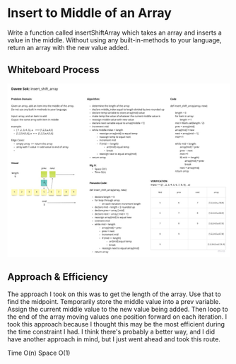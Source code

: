 # Insert to Middle of an Array
<!-- Description of the challenge -->
Write a function called insertShiftArray which takes an array and inserts a value in the middle. Without using any built-in-methods to your language, return an array with the new value added.

## Whiteboard Process
<!-- Embedded whiteboard image -->
![White Board](insert_shift_array.jpg)

## Approach & Efficiency
<!-- What approach did you take? Discuss Why. What is the Big O space/time for this approach? -->

The approach I took on this was to get the length of the array. Use that to find the midpoint. Temporarily store the middle value into a prev variable. Assign the current middle value to the new value being added. Then loop to the end of the array moving values one position forward on each iteration. I took this approach because I thought this may be the most efficient during the time constraint I had. I think there's probably a better way, and I did have another approach in mind, but I just went ahead and took this route.

Time O(n)
Space O(1)

